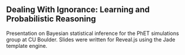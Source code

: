 ## Dealing With Ignorance: Learning and Probabilistic Reasoning

Presentation on Bayesian statistical inference for the PhET simulations group at CU Boulder. Slides were written for Reveal.js using the Jade template engine.
